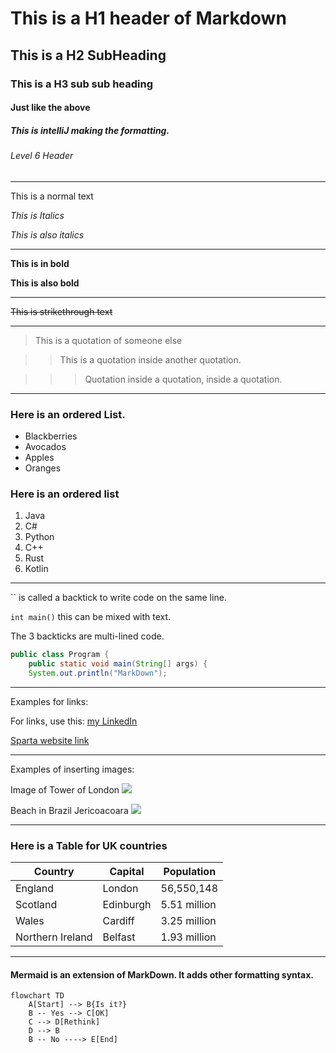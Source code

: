 # This is a H1 header of Markdown

## This is a H2 SubHeading

### This is a H3 sub sub heading

#### Just like the above

##### This is intelliJ making the formatting.

###### Level 6 Header

---

This is a normal text

*This is Italics*

_This is also italics_

---

**This is in bold**

__This is also bold__

---

~~This is strikethrough text~~

---

> This is a quotation of someone else


>> This is a quotation inside another quotation.


>>> Quotation inside a quotation, inside a quotation.

---

### Here is an ordered List.

- Blackberries
- Avocados
- Apples
- Oranges

### Here is an ordered list 

1. Java
2. C#
3. Python
4. C++
5. Rust
6. Kotlin

---

`` is called a backtick to write code on the same line.

 `int main()` this can be mixed with text.

The 3 backticks are multi-lined code.
``` Java 
public class Program {
    public static void main(String[] args) {
    System.out.println("MarkDown");
```

---

Examples for links:

For links, use this: [my LinkedIn](https://linkedin.com/in/elzacontiero)


[Sparta website link](https://www.istockphoto.com/photos/sparta-greece)

--- 
Examples of inserting images:

Image of Tower of London ![](https://static.nationalgeographic.co.uk/files/styles/image_3200/public/tower11.webp?w=1450&h=816)

Beach in Brazil Jericoacoara ![](https://cdn.southamericabackpacker.com/wp-content/uploads/2017/05/Jericoacoara-1.jpg)

---

### Here is a Table for UK countries

| Country          | Capital   | Population   |
|------------------|-----------|--------------|
| England          | London    | 56,550,148   |
| Scotland         | Edinburgh | 5.51 million |
| Wales            | Cardiff   | 3.25 million |
| Northern Ireland | Belfast   | 1.93 million |

---

#### Mermaid is an extension of MarkDown. It adds other formatting syntax.

```mermaid
flowchart TD 
    A[Start] --> B{Is it?} 
    B -- Yes --> C[OK] 
    C --> D[Rethink] 
    D --> B 
    B -- No ----> E[End]
```
